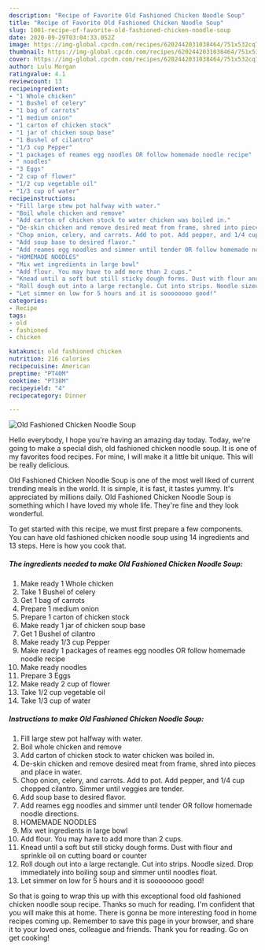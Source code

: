 ```yaml
---
description: "Recipe of Favorite Old Fashioned Chicken Noodle Soup"
title: "Recipe of Favorite Old Fashioned Chicken Noodle Soup"
slug: 1001-recipe-of-favorite-old-fashioned-chicken-noodle-soup
date: 2020-09-29T03:04:33.052Z
image: https://img-global.cpcdn.com/recipes/6202442031038464/751x532cq70/old-fashioned-chicken-noodle-soup-recipe-main-photo.jpg
thumbnail: https://img-global.cpcdn.com/recipes/6202442031038464/751x532cq70/old-fashioned-chicken-noodle-soup-recipe-main-photo.jpg
cover: https://img-global.cpcdn.com/recipes/6202442031038464/751x532cq70/old-fashioned-chicken-noodle-soup-recipe-main-photo.jpg
author: Lulu Morgan
ratingvalue: 4.1
reviewcount: 13
recipeingredient:
- "1 Whole chicken"
- "1 Bushel of celery"
- "1 bag of carrots"
- "1 medium onion"
- "1 carton of chicken stock"
- "1 jar of chicken soup base"
- "1 Bushel of cilantro"
- "1/3 cup Pepper"
- "1 packages of reames egg noodles OR follow homemade noodle recipe"
- " noodles"
- "3 Eggs"
- "2 cup of flower"
- "1/2 cup vegetable oil"
- "1/3 cup of water"
recipeinstructions:
- "Fill large stew pot halfway with water."
- "Boil whole chicken and remove"
- "Add carton of chicken stock to water chicken was boiled in."
- "De-skin chicken and remove desired meat from frame, shred into pieces and place in water."
- "Chop onion, celery, and carrots. Add to pot. Add pepper, and 1/4 cup chopped cilantro. Simmer until veggies are tender."
- "Add soup base to desired flavor."
- "Add reames egg noodles and simmer until tender OR follow homemade noodle directions."
- "HOMEMADE NOODLES"
- "Mix wet ingredients in large bowl"
- "Add flour. You may have to add more than 2 cups."
- "Knead until a soft but still sticky dough forms. Dust with flour and sprinkle oil on cutting board or counter"
- "Roll dough out into a large rectangle. Cut into strips. Noodle sized. Drop immediately into boiling soup and simmer until noodles float."
- "Let simmer on low for 5 hours and it is soooooooo good!"
categories:
- Recipe
tags:
- old
- fashioned
- chicken

katakunci: old fashioned chicken 
nutrition: 216 calories
recipecuisine: American
preptime: "PT40M"
cooktime: "PT38M"
recipeyield: "4"
recipecategory: Dinner

---
```



![Old Fashioned Chicken Noodle Soup](https://img-global.cpcdn.com/recipes/6202442031038464/751x532cq70/old-fashioned-chicken-noodle-soup-recipe-main-photo.jpg)

Hello everybody, I hope you're having an amazing day today. Today, we're going to make a special dish, old fashioned chicken noodle soup. It is one of my favorites food recipes. For mine, I will make it a little bit unique. This will be really delicious.



Old Fashioned Chicken Noodle Soup is one of the most well liked of current trending meals in the world. It is simple, it is fast, it tastes yummy. It's appreciated by millions daily. Old Fashioned Chicken Noodle Soup is something which I have loved my whole life. They're fine and they look wonderful.


To get started with this recipe, we must first prepare a few components. You can have old fashioned chicken noodle soup using 14 ingredients and 13 steps. Here is how you cook that.

<!--inarticleads1-->

##### The ingredients needed to make Old Fashioned Chicken Noodle Soup:

1. Make ready 1 Whole chicken
1. Take 1 Bushel of celery
1. Get 1 bag of carrots
1. Prepare 1 medium onion
1. Prepare 1 carton of chicken stock
1. Make ready 1 jar of chicken soup base
1. Get 1 Bushel of cilantro
1. Make ready 1/3 cup Pepper
1. Make ready 1 packages of reames egg noodles OR follow homemade noodle recipe
1. Make ready  noodles
1. Prepare 3 Eggs
1. Make ready 2 cup of flower
1. Take 1/2 cup vegetable oil
1. Take 1/3 cup of water




<!--inarticleads2-->

##### Instructions to make Old Fashioned Chicken Noodle Soup:

1. Fill large stew pot halfway with water.
1. Boil whole chicken and remove
1. Add carton of chicken stock to water chicken was boiled in.
1. De-skin chicken and remove desired meat from frame, shred into pieces and place in water.
1. Chop onion, celery, and carrots. Add to pot. Add pepper, and 1/4 cup chopped cilantro. Simmer until veggies are tender.
1. Add soup base to desired flavor.
1. Add reames egg noodles and simmer until tender OR follow homemade noodle directions.
1. HOMEMADE NOODLES
1. Mix wet ingredients in large bowl
1. Add flour. You may have to add more than 2 cups.
1. Knead until a soft but still sticky dough forms. Dust with flour and sprinkle oil on cutting board or counter
1. Roll dough out into a large rectangle. Cut into strips. Noodle sized. Drop immediately into boiling soup and simmer until noodles float.
1. Let simmer on low for 5 hours and it is soooooooo good!




So that is going to wrap this up with this exceptional food old fashioned chicken noodle soup recipe. Thanks so much for reading. I'm confident that you will make this at home. There is gonna be more interesting food in home recipes coming up. Remember to save this page in your browser, and share it to your loved ones, colleague and friends. Thank you for reading. Go on get cooking!
